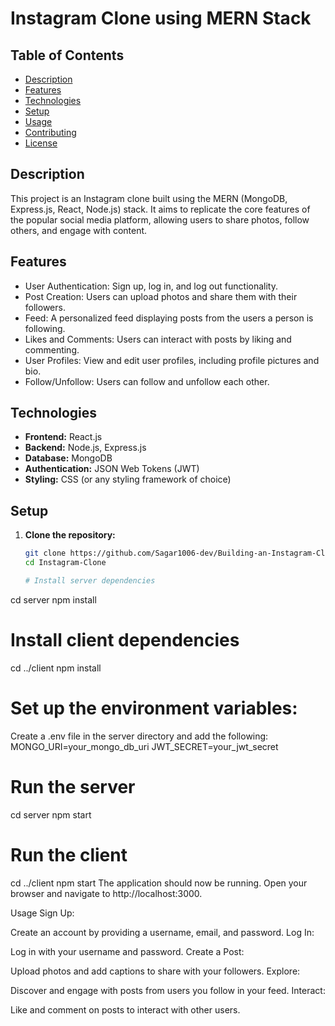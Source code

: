 # Instagram Clone using MERN Stack

## Table of Contents

- [Description](#description)
- [Features](#features)
- [Technologies](#technologies)
- [Setup](#setup)
- [Usage](#usage)
- [Contributing](#contributing)
- [License](#license)

## Description

This project is an Instagram clone built using the MERN (MongoDB, Express.js, React, Node.js) stack. It aims to replicate the core features of the popular social media platform, allowing users to share photos, follow others, and engage with content.

## Features

- User Authentication: Sign up, log in, and log out functionality.
- Post Creation: Users can upload photos and share them with their followers.
- Feed: A personalized feed displaying posts from the users a person is following.
- Likes and Comments: Users can interact with posts by liking and commenting.
- User Profiles: View and edit user profiles, including profile pictures and bio.
- Follow/Unfollow: Users can follow and unfollow each other.

## Technologies

- **Frontend:** React.js
- **Backend:** Node.js, Express.js
- **Database:** MongoDB
- **Authentication:** JSON Web Tokens (JWT)
- **Styling:** CSS (or any styling framework of choice)


## Setup

1. **Clone the repository:**

   ```bash
   git clone https://github.com/Sagar1006-dev/Building-an-Instagram-Clone-using-MERN
   cd Instagram-Clone

   # Install server dependencies
cd server
npm install

# Install client dependencies
cd ../client
npm install

# Set up the environment variables:
Create a .env file in the server directory and add the following:
MONGO_URI=your_mongo_db_uri
JWT_SECRET=your_jwt_secret

# Run the server
cd server
npm start

# Run the client
cd ../client
npm start
The application should now be running. Open your browser and navigate to http://localhost:3000.

Usage
Sign Up:

Create an account by providing a username, email, and password.
Log In:

Log in with your username and password.
Create a Post:

Upload photos and add captions to share with your followers.
Explore:

Discover and engage with posts from users you follow in your feed.
Interact:

Like and comment on posts to interact with other users.
